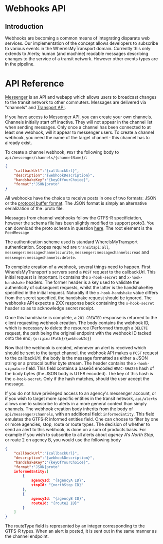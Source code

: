 # Webhooks API

## Introduction

Webhooks are becoming a common means of integrating disparate web services. Our implementation of the concept allows developers to subscribe to various events in the WhereIsMyTransport domain.
Currently this only extends to Alerts; human (and machine) readable messages describing changes to the service of a transit network. However other events types are in the pipeline.


# API Reference

[Messenger](https://messenger.whereismytransport.com) is an API and webapp which allows users to broadcast changes to the transit network to other commuters.
Messages are delivered via "channels" and [Transport API](https://platform.whereismytransport.com/api).

If you have access to Messenger API, you can create your own channels. Channels initially start off inactive. They will 
not appear in the channel list when sending messages. Only once a channel has been connected to at least one webhook, 
will it appear to messenger users. To create a channel webhook, you need the name of the target channel - this channel has
to already exist.  

To create a channel webhook, `POST` the following body to `api/messenger/channels/{channelName}/`:
```JSON
{
    "callbackUrl":"{callbackUrl}",
    "description":"{webhookDescription}",
    "handshakeKey":"{keyOfYourChoice}",
    "format":"JSON|proto"
}
```    
All webhooks have the choice to receive posts in one of two formats: JSON or the [protocol buffer format](https://github.com/google/protobuf/). The JSON format is 
simply an alternative serialization of the .proto file. 

Messages from channel webhooks follow the GTFS-R specificiation, however the schema file has been slightly modified to support
proto3. You can download the proto schema in question [here](./gtfs-realtime.proto). The root element is the `FeedMessage`

The authentication scheme used is standard WhereIsMyTransport authentication. Scopes required are `transitapi:all`, `messenger:messagechannels:write`, `messenger:messagechannels:read`
and `messenger:messagechannels:delete`.    

To complete creation of a webhook, several things need to happen. First WhereIsMyTransport's servers send a `POST`
request to the callbackUrl. This initial request is important. It contains the `x-hook-secret` and `x-hook-handshake` headers.
The former header is a key used to validate the authenticity of subsequent requests, whilst the latter is the handshakeKey
specified in the initial request. Naturally if the `x-hook-handshake` value differs from the secret specified, the handshake 
request should be ignored. The webhooks API expects a 2XX response back containing the `x-hook-secret` header so as to acknowledge secret receipt.

Once this handshake is complete, a `201 CREATED` response is returned to the client requesting webhook creation. The body 
contains the webhook ID, which is necessary to delete the resource (Performed through a `DELETE` request, the path being the original endpoint with the webhook ID tacked onto the end; `{originalPath}/{webhookId}`)


Now that the webhook is created, whenever an alert is received which should be sent to the target channel, the webhook API 
makes a `POST` request to the callbackUrl, the body is the message formatted as either a JSON string or a protocol buffer byte stream.
The header contains the `x-hook-signature` field. This field contains a base64 encoded `HMAC-SHA256` hash of the body bytes (the JSON body is UTF8 encoded).
The key of this hash is the `x-hook-secret`. Only if the hash matches, should the user accept the message. 

If you do not have privileged access to an agency's messenger account, or if you wish to target more specific entities in 
the transit network, `api/alerts` allows one to subscribe to alerts in a more general context than simply channels. The webhook 
creation body inherits from the body of `api/messenger/channels`, with an additional field: `informedEntity`. This field emulates
the GTFS-R informed entities field. One can choose to filter by one or more agencies, stop, route or route types. The decision of whether
to send an alert to this webhook, is done on a sum of products basis. For example if you wish to subscribe to all alerts about *agency A's* *North Stop*,
or route 2 on agency B, you would use the following body



```JSON
{
    "callbackUrl":"{callbackUrl}",
    "description":"{webhookDescription}",
    "handshakeKey":"{keyOfYourChoice}",
    "format":"JSON|proto"
    informedEntity:[
        {
            agencyId: "{agencyA ID}",
            stopId: "{northStop ID}"            
        },
        {
            agencyId: "{agencyB ID}",
            routeId: "{route2 ID}"            
        }
    ]
}
```    

The routeType field is represented by an integer corresponding to the GTFS-R types. When an alert is posted, it is sent out in the same manner as the channel endpoint.


